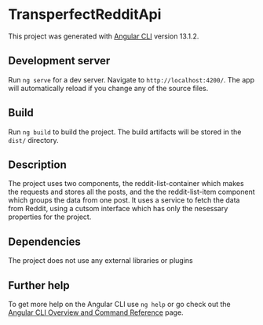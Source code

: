 # TransperfectRedditApi

This project was generated with [Angular CLI](https://github.com/angular/angular-cli) version 13.1.2.

## Development server

Run `ng serve` for a dev server. Navigate to `http://localhost:4200/`. The app will automatically reload if you change any of the source files.


## Build

Run `ng build` to build the project. The build artifacts will be stored in the `dist/` directory.

 ## Description
 The project uses two components, the reddit-list-container which makes the requests and stores all the posts, and the the reddit-list-item component which groups the data from one post.
 It uses a service to fetch the data from Reddit, using a cutsom interface which has only the nesessary properties for the project.
 
## Dependencies

The project does not use any external libraries or plugins

## Further help

To get more help on the Angular CLI use `ng help` or go check out the [Angular CLI Overview and Command Reference](https://angular.io/cli) page.

